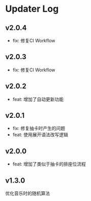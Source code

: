 # Updater Log
## v2.0.4

- fix: 修复CI Workflow
## v2.0.3

- fix: 修复CI Workflow

## v2.0.2

- feat: 增加了自动更新功能
## v2.0.1

- fix: 修复抽卡时产生的问题
- feat: 使用展开语法改写逻辑

## v2.0.0

- feat: 增加了类似于抽卡的排座位流程

## v1.3.0

优化音乐时的随机算法